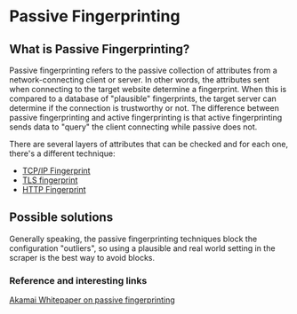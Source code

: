 # Passive Fingerprinting

## What is Passive Fingerprinting?
Passive fingerprinting refers to the passive collection of attributes from a network-connecting client or server. In other words, the attributes sent when connecting to the target website determine a fingerprint. When this is compared to a database of "plausible" fingerprints, the target server can determine if the connection is trustworthy or not.
The difference between passive fingerprinting and active fingerprinting is that active fingerprinting sends data to "query" the client connecting while passive does not.

There are several layers of attributes that can be checked and for each one, there's a different technique:
- [TCP/IP Fingerprint](https://github.com/TheWebScrapingClub/webscraping-from-0-to-hero/blob/main/Pages/5.Antibot/TcpFingerprint.md)
- [TLS fingerprint](https://github.com/TheWebScrapingClub/webscraping-from-0-to-hero/blob/main/Pages/5.Antibot/TLSFingerprint.md)
- [HTTP Fingerprint](https://github.com/TheWebScrapingClub/webscraping-from-0-to-hero/blob/main/Pages/5.Antibot/HttpFingerprint.md)

## Possible solutions
Generally speaking, the passive fingerprinting techniques block the configuration "outliers", so using a plausible and real world setting in the scraper is the best way to avoid blocks.

### Reference and interesting links
[Akamai Whitepaper on passive fingerprinting](https://github.com/TheWebScrapingClub/webscraping-from-0-to-hero/blob/main/Pages/5.Antibot/Akamai_WP_Passive_Fingerprinting.pdf)


